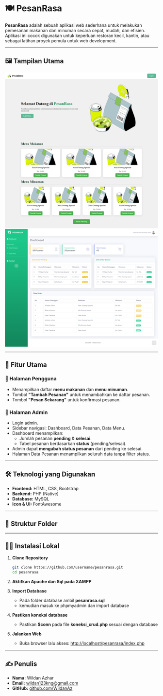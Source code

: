 # 🍽️ PesanRasa

**PesanRasa** adalah sebuah aplikasi web sederhana untuk melakukan pemesanan makanan dan minuman secara cepat, mudah, dan efisien. Aplikasi ini cocok digunakan untuk keperluan restoran kecil, kantin, atau sebagai latihan proyek pemula untuk web development.

---

## 🖼️ Tampilan Utama

![Halaman Pengguna](tampilan/HalamanUtama.png)
![Dashboard Admin](tampilan/dashboardadmin.png)

---

## 🚀 Fitur Utama

### 👤 Halaman Pengguna
- Menampilkan daftar **menu makanan** dan **menu minuman**.
- Tombol **"Tambah Pesanan"** untuk menambahkan ke daftar pesanan.
- Tombol **"Pesan Sekarang"** untuk konfirmasi pesanan.

### 🔐 Halaman Admin
- Login admin.
- Sidebar navigasi: Dashboard, Data Pesanan, Data Menu.
- Dashboard menampilkan:
  - Jumlah pesanan **pending** & **selesai**.
  - Tabel pesanan berdasarkan **status** (pending/selesai).
- Admin dapat **mengubah status pesanan** dari pending ke selesai.
- Halaman Data Pesanan menampilkan seluruh data tanpa filter status.

---

## 🛠️ Teknologi yang Digunakan

- **Frontend:** HTML, CSS, Bootstrap
- **Backend:** PHP (Native)
- **Database:** MySQL
- **Icon & UI:** FontAwesome

---

## 📂 Struktur Folder

---

## 🧑‍💻 Instalasi Lokal
1. **Clone Repository**
   ```bash
   git clone https://github.com/username/pesanrasa.git
   cd pesanrasa

2. **Aktifkan Apache dan Sql pada XAMPP**

3. **Import Database**
   - Pada folder database ambil **pesanrasa.sql**
   - kemudian masuk ke phpmyadmin dan import database

4. **Pastikan koneksi database**
   - Pastikan **$conn** pada file **koneksi_crud.php** sesuai dengan database
     
5. **Jalankan Web**
   - Buka browser lalu akses: [http://localhost/pesanrasa/index.php](http://localhost/pesanrasa/index.php)

---

## ✍️ Penulis

- **Nama:** Wildan Azhar  
- **Email:** [wildan123kng@gmail.com](mailto:wildan123kng@gmail.com)  
- **GitHub:** [github.com/WildanAz](https://github.com/WildanAz)




